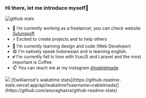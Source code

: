 ### Hi there, let me introduce myself👋

![github stats](https://github-readme-stats.vercel.app/api?username=nabielmada&show_icons=true&theme=vue-dark)

- 🔭 I’m currently working as a freelancer, you can check website <a href="https://nabielmada.github.io"> Sulungsoft</a>
- ⚡ Excited to create projects and to help others
- 🌱 I’m currently learning design and code (Web Developer)
- 😄 I'm natively speak Indonesian and is learning english.
- 💕 I'm currently fall in love with VueJS and Laravel and the most important is Coffee
- 📫 You can reach me at my instagram [@nabielmada](https://instagram.com/nabielmada)

<img src="https://github-readme-stats.vercel.app/api/top-langs/?username=nabielmada&layout=compact&theme=vue">
[![willianrod's wakatime stats](https://github-readme-stats.vercel.app/api/wakatime?username=nabielmada)](https://github.com/anuraghazra/github-readme-stats)
